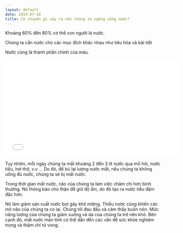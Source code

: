```yaml
---
layout: default
date: 2019-07-18
title: Có chuyện gì xảy ra nếu chúng ta ngừng uống nước?
---
```


Khoảng 60% đến 80% cơ thể con người là nước.

Chúng ta cần nước cho các mục đích khác nhau như tiêu hóa và bài tiết

Nước cũng là thành phần chính của máu.

<iframe width="560px" height="315px" wmode="transparent" src="//www.youtube.com/embed/7VMTtM5ob5Y?autoplay=1&cc_load_policy=1" frameborder="0" allow="autoplay; encrypted-media" allowfullscreen>
</iframe>

Tuy nhiên, mỗi ngày chúng ta mất khoảng 2 đến 3 lít nước qua mồ hôi, nước tiểu, hơi thở, v.v ... Do đó, để bù lại lượng nước mất, nếu chúng ta không uống đủ nước, chúng ta sẽ bị mất nước.

Trong thời gian mất nước, não của chúng ta làm việc chăm chỉ hơn bình thường. Nó thông báo cho thận để giữ độ ẩm, do đó tạo ra nước tiểu đậm đặc hơn.

Nó làm giảm sản xuất nước bọt gây khô miệng. Thiếu nước cũng khiến các mô não của chúng ta co lại. Chúng tôi đau đầu và cảm thấy buồn nôn. Mức năng lượng của chúng ta giảm xuống và da của chúng ta trở nên khô. Bên cạnh đó, mất nước mãn tính có thể dẫn đến các vấn đề sức khỏe nghiêm trọng và thậm chí tử vong.


